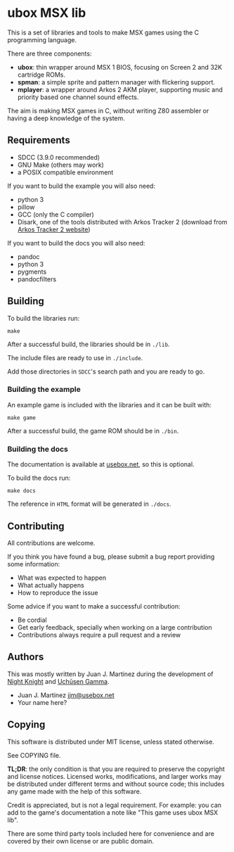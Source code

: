 # ubox MSX lib

This is a set of libraries and tools to make MSX games using the C programming
language.

There are three components:

  - **ubox**: thin wrapper around MSX 1 BIOS, focusing on Screen 2 and 32K
    cartridge ROMs.
  - **spman**: a simple sprite and pattern manager with flickering support.
  - **mplayer**: a wrapper around Arkos 2 AKM player, supporting music and
    priority based one channel sound effects.

The aim is making MSX games in C, without writing Z80 assembler or having a
deep knowledge of the system.

## Requirements

 - SDCC (3.9.0 recommended)
 - GNU Make (others may work)
 - a POSIX compatible environment

If you want to build the example you will also need:

 - python 3
 - pillow
 - GCC (only the C compiler)
 - Disark, one of the tools distributed with Arkos Tracker 2 (download from
   [Arkos Tracker 2 website](http://www.julien-nevo.com/arkostracker/))

If you want to build the docs you will also need:

 - pandoc
 - python 3
 - pygments
 - pandocfilters

## Building

To build the libraries run:

    make

After a successful build, the libraries should be in `./lib`.

The include files are ready to use in `./include`.

Add those directories in `SDCC`'s search path and you are ready to go.

### Building the example

An example game is included with the libraries and it can be built with:

    make game

After a successful build, the game ROM should be in `./bin`.

### Building the docs

The documentation is available at
[usebox.net](https://www.usebox.net/jjm/ubox-msx-lib/), so this is optional.

To build the docs run:

    make docs

The reference in `HTML` format will be generated in `./docs`.

## Contributing

All contributions are welcome.

If you think you have found a bug, please submit a bug report providing some
information:

 - What was expected to happen
 - What actually happens
 - How to reproduce the issue

Some advice if you want to make a successful contribution:

 - Be cordial
 - Get early feedback, specially when working on a large contribution
 - Contributions always require a pull request and a review

## Authors

This was mostly written by Juan J. Martinez during the development of
[Night Knight](https://www.usebox.net/jjm/night-knight/) and
[Uchūsen Gamma](https://www.usebox.net/jjm/uchusen-gamma/).

 - Juan J. Martinez <jjm@usebox.net>
 - Your name here?

## Copying

This software is distributed under MIT license, unless stated otherwise.

See COPYING file.

**TL;DR**: the only condition is that you are required to preserve the copyright
and license notices. Licensed works, modifications, and larger works may be
distributed under different terms and without source code; this includes any game
made with the help of this software.

Credit is appreciated, but is not a legal requirement. For example: you can add
to the game's documentation a note like "This game uses ubox MSX lib".

There are some third party tools included here for convenience and are covered
by their own license or are public domain.

